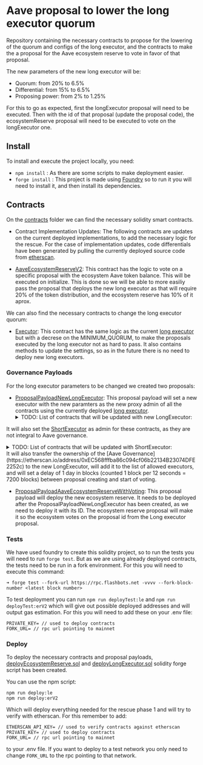 # Aave proposal to lower the long executor quorum

Repository containing the necessary contracts to propose for the lowering of the quorum and configs of the long executor, and the contracts to make the a proposal for the Aave ecosystem reserve to vote in favor of that proposal.

The new parameters of the new long executor will be:
- Quorum: from 20% to 6.5%
- Differential: from 15% to 6.5%
- Proposing power: from 2% to 1.25%

For this to go as expected, first the longExecutor proposal will need to be executed. Then with the id of that proposal (update the proposal code), the ecosystemReserve proposal will need to be executed to vote on the longExecutor one.

## Install

To install and execute the project locally, you need:

- ```npm install``` : As there are some scripts to make deployment easier.
- ```forge install``` : This project is made using [Foundry](https://book.getfoundry.sh/) so to run it you will need to install it, and then install its dependencies.


## Contracts

On the [contracts](/src/contracts) folder we can find the necessary solidity smart contracts.

- Contract Implementation Updates:
The following contracts are updates on the current deployed implementations, to add the necessary logic for the rescue. For the case of implementation updates, code differentials have been generated by pulling the currently deployed source code from [etherscan](https://etherscan.io/).

- [AaveEcosystemReserveV2](/src/contracts/AaveEcosystemReserveV2.sol): This contract has the logic to vote on a specific proposal with the ecosystem Aave token balance. This will be executed on initialize. This is done so we will be able to more easiliy pass the proposal that deploys the new long executor as that will require 20% of the token distribution, and the ecosystem reserve has 10% of it aprox.

We can also find the necessary contracts to change the long executor quorum:

- [Executor](/src/contracts/LongExecutor.sol): This contract has the same logic as the current [long executor](https://etherscan.io/address/0x61910EcD7e8e942136CE7Fe7943f956cea1CC2f7) but with a decrese on the MINIMUM_QUORUM, to make the proposals executed by the long executor not as hard to pass. It also contains methods to update the settings, so as in the future there is no need to deploy new long executors.


### Governance Payloads

For the long executor parameters to be changed we created two proposals:

- [ProposalPayloadNewLongExecutor](/src/contracts/ProposalPayloadNewLongExecutor.sol): This proposal payload will set a new executor with the new paramters as the new proxy admin of all the contracts using the currently deployed [long executor](https://etherscan.io/address/0x61910EcD7e8e942136CE7Fe7943f956cea1CC2f7).
  <details>
    <summary>TODO: List of contracts that will be updated with new LongExecutor:</summary>
      - [AAVE](https://etherscan.io/address/0x7fc66500c84a76ad7e9c93437bfc5ac33e2ddae9)
      - [stkAAVE](https://etherscan.io/address/0x4da27a545c0c5b758a6ba100e3a049001de870f5)
  </details>
It will also set the [ShortExecutor]() as admin for these contracts, as they are not integral to Aave governance.
    <details>
    <summary>TODO: List of contracts that will be updated with ShortExecutor:</summary>
      - [ABPT](https://etherscan.io/address/0x41a08648c3766f9f9d85598ff102a08f4ef84f84)
      - [stkABPT](https://etherscan.io/address/0xa1116930326d21fb917d5a27f1e9943a9595fb47)
  </details>
It will also transfer the ownership of the [Aave Governance](https://etherscan.io/address/0xEC568fffba86c094cf06b22134B23074DFE2252c) to the new LongExecutor, will add it to the list of allowed executors, and will set a delay of 1 day in blocks (counted 1 block per 12 seconds = 7200 blocks) between proposal creating and start of voting.

- [ProposalPayloadAaveEcosystemReserveWithVoting](/src/contracts/ProposalPayloadAaveEcosystemReserveWithVoting.sol): This proposal payload will deploy the new ecosystem reserve. It needs to be deployed after the ProposalPayloadNewLongExecutor has been created, as we need to deploy it with its ID. The ecosystem reserve proposal will make it so the ecosystem votes on the proposal id from the Long executor proposal.


### Tests

We have used foundry to create this solidity project, so to run the tests you will need to run ```forge test```. But as we are using already deployed contracts, the tests need to be run in a fork environment. For this you will need to execute this command:

```
➜ forge test --fork-url https://rpc.flashbots.net -vvvv --fork-block-number <latest block number>
```

To test deployment you can run ```npm run deployTest:le``` and ```npm run deployTest:erV2``` which will give out possible deployed addresses and will output gas estimation. For this you will need to add these on your .env file:
```
PRIVATE_KEY= // used to deploy contracts
FORK_URL= // rpc url pointing to mainnet
```


### Deploy

To deploy the necessary contracts and proposal payloads, [deployEcosystemReserve.sol](/src/deploy/deployEcosystemReserve.sol) and [deployLongExecutor.sol](/src/deploy/deployLongExecutor.sol) solidity forge script has been created.

You can use the npm script:
```
npm run deploy:le
npm run deploy:erV2
```
Which will deploy everything needed for the rescue phase 1 and will try to verify with etherscan. For this remember to add:
```
ETHERSCAN_API_KEY= // used to verify contracts against etherscan
PRIVATE_KEY= // used to deploy contracts
FORK_URL= // rpc url pointing to mainnet
```
to your .env file. If you want to deploy to a test network you only need to change ```FORK_URL``` to the rpc pointing to that network.
